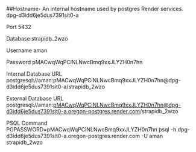 ##Hostname- An internal hostname used by postgres Render services.
dpg-d3idd6je5dus7391sit0-a

Port
5432

Database
strapidb_2wzo

Username
aman

Password
pMACwqWqPCiNLNwcBmq9xxJLYZH0n7hn

Internal Database URL
postgresql://aman:pMACwqWqPCiNLNwcBmq9xxJLYZH0n7hn@dpg-d3idd6je5dus7391sit0-a/strapidb_2wzo


External Database URL
postgresql://aman:pMACwqWqPCiNLNwcBmq9xxJLYZH0n7hn@dpg-d3idd6je5dus7391sit0-a.oregon-postgres.render.com/strapidb_2wzo


PSQL Command
PGPASSWORD=pMACwqWqPCiNLNwcBmq9xxJLYZH0n7hn psql -h dpg-d3idd6je5dus7391sit0-a.oregon-postgres.render.com -U aman strapidb_2wzo



